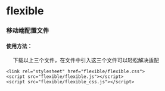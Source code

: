 # flexible

### 移动端配置文件

#### 使用方法：

&ensp;&ensp; 下载以上三个文件，在文件中引入这三个文件可以轻松解决适配

`<link rel="stylesheet" href="flexible/flexible.css">`  
`<script src="flexible/flexible.js"></script>`  
`<script src="flexible/flexible_css.js"></script>`  